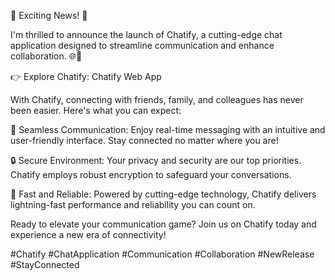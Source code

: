 🚀 Exciting News! 🚀

I'm thrilled to announce the launch of Chatify, a cutting-edge chat application designed to streamline communication and enhance collaboration. 🌐💬

👉 Explore Chatify: Chatify Web App

With Chatify, connecting with friends, family, and colleagues has never been easier. Here's what you can expect:

📱 Seamless Communication: Enjoy real-time messaging with an intuitive and user-friendly interface. Stay connected no matter where you are!

🔒 Secure Environment: Your privacy and security are our top priorities. Chatify employs robust encryption to safeguard your conversations.

🚀 Fast and Reliable: Powered by cutting-edge technology, Chatify delivers lightning-fast performance and reliability you can count on.

Ready to elevate your communication game? Join us on Chatify today and experience a new era of connectivity!

#Chatify #ChatApplication #Communication #Collaboration #NewRelease #StayConnected
